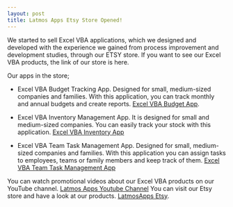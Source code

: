 ```yaml
---
layout: post
title: Latmos Apps Etsy Store Opened!
---
```


We started to sell Excel VBA applications, which we designed and developed with the experience we gained from process improvement and development studies, through our ETSY store. If you want to see our Excel VBA products, the link of our store is here.

Our apps in the store;

- Excel VBA Budget Tracking App. Designed for small, medium-sized companies and families. With this application, you can track monthly and annual budgets and create reports. [Excel VBA Budget App](https://latmosapps.etsy.com/listing/1534926888/excel-vba-budgetapp?utm_source=Copy&utm_medium=ListingManager&utm_campaign=Share&utm_term=so.lmsm&share_time=1694258199485).
  
- Excel VBA Inventory Management App. It is designed for small and medium-sized companies. You can easily track your stock with this application. [Excel VBA Inventory App](https://latmosapps.etsy.com/listing/1541455032/excel-vba-inventory-app?utm_source=Copy&utm_medium=ListingManager&utm_campaign=Share&utm_term=so.lmsm&share_time=1694258466841)

- Excel VBA Team Task Management App. Designed for small, medium-sized companies and families. With this application you can assign tasks to employees, teams or family members and keep track of them. [Excel VBA Team Task Management App](https://latmosapps.etsy.com/listing/1537920474/excel-vba-team-task-management-app?utm_source=Copy&utm_medium=ListingManager&utm_campaign=Share&utm_term=so.lmsm&share_time=1694258685928)

You can watch promotional videos about our Excel VBA products on our YouTube channel. [Latmos Apps Youtube Channel](https://www.youtube.com/@LatmosApps)
You can visit our Etsy store and have a look at our products.  [LatmosApps Etsy](https://latmosapps.etsy.com).
